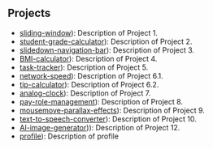 ## Projects

- [sliding-window](https://chadavarshith.github.io/sliding-window/)): Description of Project 1.
- [student-grade-calculator](https://chadavarshith.github.io/student-grade-calculater/)): Description of Project 2.
- [slidedown-navigation-bar](https://chadavarshith.github.io/slidedown-navigation-bar/)): Description of Project 3.
- [BMI-calculator](https://chadavarshith.github.io/BMI-calculator/)): Description of Project 4.
- [task-tracker](https://chadavarshith.github.io/task-tracker/)): Description of Project 5.
- [network-speed](https://chadavarshith.github.io/network-speed/)): Description of Project 6.1.
- [tip-calculator](https://chadavarshith.github.io/tip-calculator/)): Description of Project 6.2.
- [analog-clock](https://chadavarshith.github.io/analog-clock/)): Description of Project 7.
- [pay-role-management](https://chadavarshith.github.io/pay-role-management/)): Description of Project 8.
- [mousemove-parallax-effects](https://chadavarshith.github.io/mousemove-parallax-effects/)): Description of Project 9.
- [text-to-speech-converter](https://chadavarshith.github.io/text-to-speech-converter/)): Description of Project 10.
- [AI-image-generator](https://chadavarshith.github.io/AI-image-generator/))): Description of Project 12.
- [profile](https://chadavarshith.github.io/Profile/)): Description of profile

